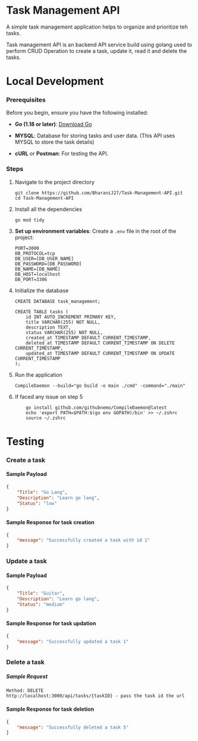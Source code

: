 # Task Management API

A simple task management application helps to organize and prioritize teh tasks. 

Task management API is an backend API service build using golang used to perform CRUD Operation to create a task, update it, read it and delete the tasks.


# Local Development

### Prerequisites
Before you begin, ensure you have the following installed:

- **Go (1.18 or later)**: [Download Go](https://golang.org/dl/)

- **MYSQL**: Database for storing tasks and user data. (This API uses MYSQL to store the task details)

- **cURL** or **Postman**: For testing the API.



### Steps

1. Navigate to the project directory
   ```shell
   git clone https://github.com/BharaniJ27/Task-Management-API.git
   cd Task-Management-API
   ```
2. Install all the dependencies
   ```shell
   go mod tidy
   ```
3. **Set up environment variables**:
   Create a `.env` file in the root of the project:
    ```env
    PORT=3000
    DB_PROTOCOL=tcp
    DB_USER=[DB_USER_NAME]
    DB_PASSWORD=[DB_PASSWORD]
    DB_NAME=[DB_NAME]
    DB_HOST=localhost
    DB_PORT=3306
    ```
4. Initialize the database
    ```
    CREATE DATABASE task_management;

    CREATE TABLE tasks (
        id INT AUTO_INCREMENT PRIMARY KEY,
        title VARCHAR(255) NOT NULL,
        description TEXT,
        status VARCHAR(255) NOT NULL,
        created_at TIMESTAMP DEFAULT CURRENT_TIMESTAMP,
        deleted_at TIMESTAMP DEFAULT CURRENT_TIMESTAMP ON DELETE CURRENT_TIMESTAMP,
        updated_at TIMESTAMP DEFAULT CURRENT_TIMESTAMP ON UPDATE CURRENT_TIMESTAMP
    );
    ```
5. Run the application
    ```shell
    CompileDaemon --build="go build -o main ./cmd" -command="./main"
    ```
6. If faced any issue on step 5
    ```shell
        go install github.com/githubnemo/CompileDaemon@latest   
        echo 'export PATH=$PATH:$(go env GOPATH)/bin' >> ~/.zshrc   
        source ~/.zshrc
    ```

# Testing
### Create a task

#### Sample Payload
```json
{
    "Title": "Go Lang",
    "Description": "Learn go lang",
    "Status": "low"
}
```
#### Sample Response for task creation
```json
{
    "message": "Successfully created a task with id 1"
}
```

### Update a task

#### Sample Payload
```json
{
    "Title": "Guitar",
    "Description": "Learn go lang",
    "Status": "medium"
}
```

#### Sample Response for task updation

```json
{
    "message": "Successfully updated a task 1"
}
```

### Delete a task
##### Sample Request

```
Method: DELETE
http://localhost:3000/api/tasks/{taskID} - pass the task id the url 
```

#### Sample Response for task deletion

```json
{
    "message": "Successfully deleted a task 5"
}
```